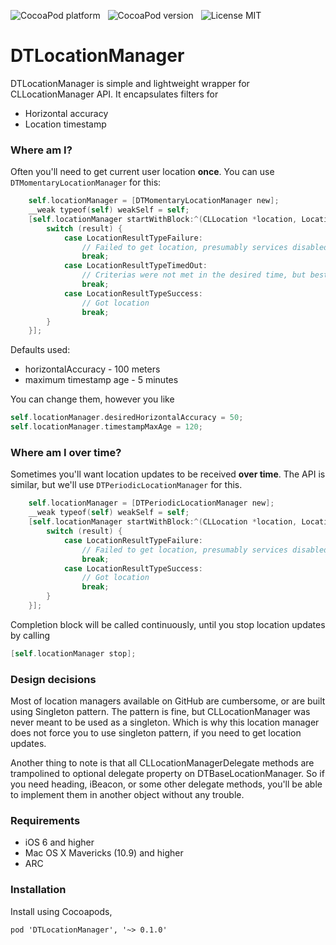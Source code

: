 ![CocoaPod platform](https://cocoapod-badges.herokuapp.com/p/DTLocationManager/badge.png) &nbsp; 
![CocoaPod version](https://cocoapod-badges.herokuapp.com/v/DTLocationManager/badge.png) &nbsp; 
![License MIT](https://go-shields.herokuapp.com/license-MIT-blue.png)

DTLocationManager
=================

DTLocationManager is simple and lightweight wrapper for CLLocationManager API. It encapsulates filters for 

* Horizontal accuracy
* Location timestamp

### Where am I?

Often you'll need to get current user location **once**. You can use `DTMomentaryLocationManager` for this:

```objective-c
    self.locationManager = [DTMomentaryLocationManager new];
    __weak typeof(self) weakSelf = self;
    [self.locationManager startWithBlock:^(CLLocation *location, LocationResultType result) {
        switch (result) {
            case LocationResultTypeFailure:
                // Failed to get location, presumably services disabled, or hardware does not have GPS
                break;
            case LocationResultTypeTimedOut:
                // Criterias were not met in the desired time, but best location we got is in location variable
                break;
            case LocationResultTypeSuccess:
                // Got location
                break;
        }
    }];
```

Defaults used:

* horizontalAccuracy - 100 meters
* maximum timestamp age - 5 minutes

You can change them, however you like

```objective-c
self.locationManager.desiredHorizontalAccuracy = 50;
self.locationManager.timestampMaxAge = 120;
```

### Where am I over time?

Sometimes you'll want location updates to be received **over time**. The API is similar, but we'll use `DTPeriodicLocationManager` for this.

```objective-c
    self.locationManager = [DTPeriodicLocationManager new];
    __weak typeof(self) weakSelf = self;
    [self.locationManager startWithBlock:^(CLLocation *location, LocationResultType result) {
        switch (result) {
            case LocationResultTypeFailure:
                // Failed to get location, presumably services disabled, or hardware does not have GPS
                break;
            case LocationResultTypeSuccess:
                // Got location
                break;
        }
    }];
```

Completion block will be called continuously, until you stop location updates by calling
```objective-c
[self.locationManager stop];
```

### Design decisions

Most of location managers available on GitHub are cumbersome, or are built using Singleton pattern. The pattern is fine, but CLLocationManager was never meant to be used as a singleton. Which is why this location manager does not force you to use singleton pattern, if you need to get location updates.

Another thing to note is that all CLLocationManagerDelegate methods are trampolined to optional delegate property on DTBaseLocationManager. So if you need heading, iBeacon, or some other delegate methods, you'll be able to implement them in another object without any trouble.

### Requirements

* iOS 6 and higher
* Mac OS X Mavericks (10.9) and higher
* ARC

### Installation

Install using Cocoapods,

    pod 'DTLocationManager', '~> 0.1.0'
